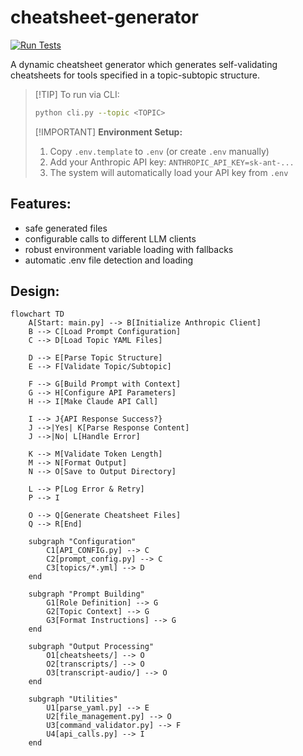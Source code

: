 # cheatsheet-generator

[![Run Tests](https://github.com/RaymondBrien/cheatsheet-generator/actions/workflows/test.yml/badge.svg)](https://github.com/RaymondBrien/cheatsheet-generator/actions/workflows/test.yml)

A dynamic cheatsheet generator which generates self-validating cheatsheets for tools specified in a topic-subtopic structure.

> [!TIP] To run via CLI:
> ```bash
> python cli.py --topic <TOPIC>
> ```
>
> [!IMPORTANT] **Environment Setup:**
> 1. Copy `.env.template` to `.env` (or create `.env` manually)
> 2. Add your Anthropic API key: `ANTHROPIC_API_KEY=sk-ant-...`
> 3. The system will automatically load your API key from `.env`

## Features:
- safe generated files
- configurable calls to different LLM clients
- robust environment variable loading with fallbacks
- automatic .env file detection and loading

## Design:
```mermaid
flowchart TD
    A[Start: main.py] --> B[Initialize Anthropic Client]
    B --> C[Load Prompt Configuration]
    C --> D[Load Topic YAML Files]

    D --> E[Parse Topic Structure]
    E --> F[Validate Topic/Subtopic]

    F --> G[Build Prompt with Context]
    G --> H[Configure API Parameters]
    H --> I[Make Claude API Call]

    I --> J{API Response Success?}
    J -->|Yes| K[Parse Response Content]
    J -->|No| L[Handle Error]

    K --> M[Validate Token Length]
    M --> N[Format Output]
    N --> O[Save to Output Directory]

    L --> P[Log Error & Retry]
    P --> I

    O --> Q[Generate Cheatsheet Files]
    Q --> R[End]

    subgraph "Configuration"
        C1[API_CONFIG.py] --> C
        C2[prompt_config.py] --> C
        C3[topics/*.yml] --> D
    end

    subgraph "Prompt Building"
        G1[Role Definition] --> G
        G2[Topic Context] --> G
        G3[Format Instructions] --> G
    end

    subgraph "Output Processing"
        O1[cheatsheets/] --> O
        O2[transcripts/] --> O
        O3[transcript-audio/] --> O
    end

    subgraph "Utilities"
        U1[parse_yaml.py] --> E
        U2[file_management.py] --> O
        U3[command_validator.py] --> F
        U4[api_calls.py] --> I
    end
```
